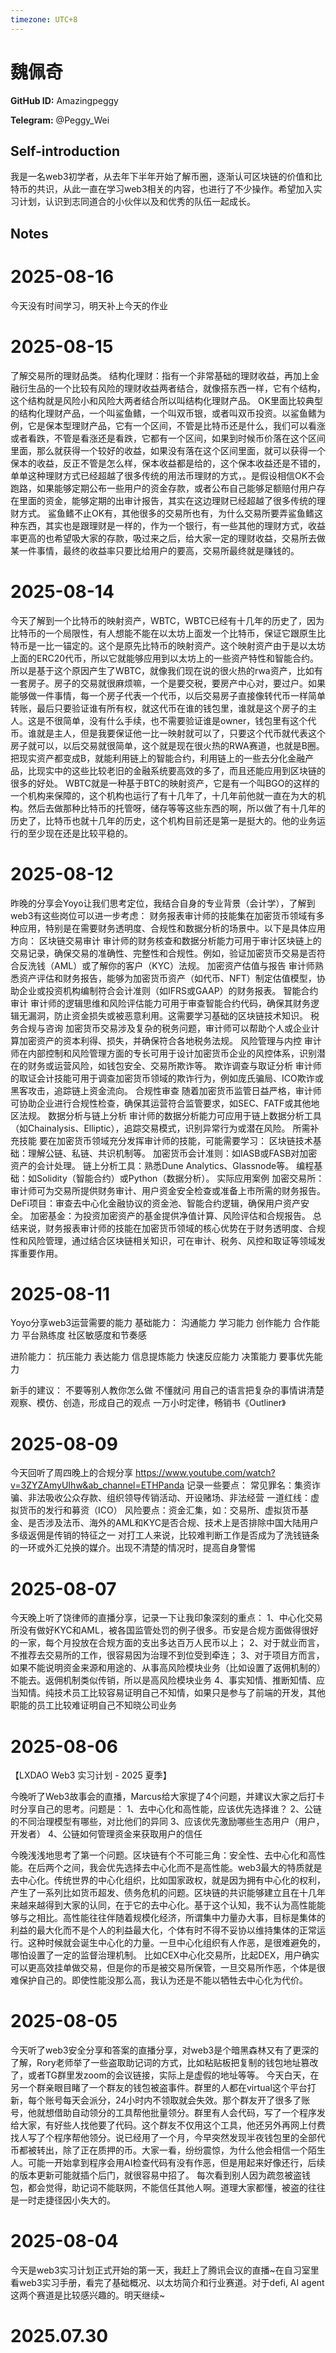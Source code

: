 ```yaml
---
timezone: UTC+8
---
```


# 魏佩奇

**GitHub ID:** Amazingpeggy

**Telegram:** @Peggy_Wei

## Self-introduction

我是一名web3初学者，从去年下半年开始了解币圈，逐渐认可区块链的价值和比特币的共识，从此一直在学习web3相关的内容，也进行了不少操作。希望加入实习计划，认识到志同道合的小伙伴以及和优秀的队伍一起成长。

## Notes

<!-- Content_START -->
# 2025-08-16

今天没有时间学习，明天补上今天的作业

# 2025-08-15

了解交易所的理财品类。
结构化理财：指有一个非常基础的理财收益，再加上金融衍生品的一个比较有风险的理财收益两者结合，就像搭东西一样，它有个结构，这个结构就是风险小和风险大两者结合所以叫结构化理财产品。
OK里面比较典型的结构化理财产品，一个叫鲨鱼鳍，一个叫双币银，或者叫双币投资。以鲨鱼鳍为例，它是保本型理财产品，它有一个区间，不管是比特币还是什么，我们可以看涨或者看跌，不管是看涨还是看跌，它都有一个区间，如果到时候币价落在这个区间里面，那么就获得一个较好的收益，如果没有落在这个区间里面，就可以获得一个保本的收益，反正不管是怎么样，保本收益都是给的，这个保本收益还是不错的，
单单这种理财方式已经超越了很多传统的用法币理财的方式，。是假设相信OK不会跑路，如果能够定期公布一些用户的资金存款，或者公布自己能够足额赔付用户存在里面的资金，能够定期的出审计报告，其实在这边理财已经超越了很多传统的理财方式。
鲨鱼鳍不止OK有，其他很多的交易所也有，为什么交易所要弄鲨鱼鳍这种东西，其实也是跟理财是一样的，作为一个银行，有一些其他的理财方式，收益率更高的也希望吸大家的存款，吸过来之后，给大家一定的理财收益，交易所去做某一件事情，最终的收益率只要比给用户的要高，交易所最终就是赚钱的。

# 2025-08-14

今天了解到一个比特币的映射资产，WBTC，WBTC已经有十几年的历史了，因为比特币的一个局限性，有人想能不能在以太坊上面发一个比特币，保证它跟原生比特币是一比一锚定的。这个是原先比特币的映射资产。这个映射资产由于是以太坊上面的ERC20代币，所以它就能够应用到以太坊上的一些资产特性和智能合约。
所以是基于这个原因产生了WBTC，就像我们现在说的很火热的rwa资产，比如有一套房子。房子的交易就很麻烦嘛，一个是要交税，要房产中心对，要过户。如果能够做一件事情，每一个房子代表一个代币，以后交易房子直接像转代币一样简单转账，最后只要验证谁有所有权，就这代币在谁的钱包里，谁就是这个房子的主人。这是不很简单，没有什么手续，也不需要验证谁是owner，钱包里有这个代币。谁就是主人，但是我要保证他一比一映射就可以了，只要这个代币就代表这个房子就可以，以后交易就很简单，这个就是现在很火热的RWA赛道，也就是B圈。把现实资产都变成B，就能利用链上的智能合约，利用链上的一些去分化金融产品，比现实中的这些比较老旧的金融系统要高效的多了，而且还能应用到区块链的很多的好处。
WBTC就是一种基于BTC的映射资产，它是有一个叫BGO的这样的一个机构来保障的，这个机构也运行了有十几年了，十几年前他就一直在为大的机构。然后去做那种比特币的托管呀，储存等等这些东西的啊，所以做了有十几年的历史了，比特币也就十几年的历史，这个机构目前还是第一是挺大的。他的业务运行的至少现在还是比较平稳的。

# 2025-08-12

昨晚的分享会Yoyo让我们思考定位，我结合自身的专业背景（会计学），了解到web3有这些岗位可以进一步考虑：
财务报表审计师的技能集在加密货币领域有多种应用，特别是在需要财务透明度、合规性和数据分析的场景中。以下是具体应用方向：
区块链交易审计
审计师的财务核查和数据分析能力可用于审计区块链上的交易记录，确保交易的准确性、完整性和合规性。例如，验证加密货币交易是否符合反洗钱（AML）或了解你的客户（KYC）法规。
加密资产估值与报告
审计师熟悉资产评估和财务报告，能够为加密货币资产（如代币、NFT）制定估值模型，协助企业或投资机构编制符合会计准则（如IFRS或GAAP）的财务报表。
智能合约审计
审计师的逻辑思维和风险评估能力可用于审查智能合约代码，确保其财务逻辑无漏洞，防止资金损失或被恶意利用。这需要学习基础的区块链技术知识。
税务合规与咨询
加密货币交易涉及复杂的税务问题，审计师可以帮助个人或企业计算加密资产的资本利得、损失，并确保符合各地税务法规。
风险管理与内控
审计师在内部控制和风险管理方面的专长可用于设计加密货币企业的风控体系，识别潜在的财务或运营风险，如钱包安全、交易所欺诈等。
欺诈调查与取证分析
审计师的取证会计技能可用于调查加密货币领域的欺诈行为，例如庞氏骗局、ICO欺诈或黑客攻击，追踪链上资金流向。
合规性审查
随着加密货币监管日益严格，审计师可协助企业进行合规性检查，确保其运营符合监管要求，如SEC、FATF或其他地区法规。
数据分析与链上分析
审计师的数据分析能力可应用于链上数据分析工具（如Chainalysis、Elliptic），追踪交易模式，识别异常行为或潜在风险。
所需补充技能
要在加密货币领域充分发挥审计师的技能，可能需要学习：
区块链技术基础：理解公链、私链、共识机制等。
加密货币会计准则：如IASB或FASB对加密资产的会计处理。
链上分析工具：熟悉Dune Analytics、Glassnode等。
编程基础：如Solidity（智能合约）或Python（数据分析）。
实际应用案例
加密交易所：审计师可为交易所提供财务审计、用户资金安全检查或准备上市所需的财务报告。
DeFi项目：审查去中心化金融协议的资金池、智能合约逻辑，确保用户资产安全。
加密基金：为投资加密资产的基金提供净值计算、风险评估和合规报告。
总结来说，财务报表审计师的技能在加密货币领域的核心优势在于财务透明度、合规性和风险管理，通过结合区块链相关知识，可在审计、税务、风控和取证等领域发挥重要作用。

# 2025-08-11

Yoyo分享web3运营需要的能力
基础能力：
沟通能力
学习能力
创作能力
合作能力
平台熟练度
社区敏感度和节奏感

进阶能力：
抗压能力
表达能力
信息提炼能力
快速反应能力
决策能力
要事优先能力

新手的建议：
不要等别人教你怎么做
不懂就问
用自己的语言把复杂的事情讲清楚
观察、模仿、创造，形成自己的观点
一万小时定律，畅销书《Outliner》

# 2025-08-09

今天回听了周四晚上的合规分享
https://www.youtube.com/watch?v=3ZYZAmyUIhw&ab_channel=ETHPanda
记录一些要点：
常见罪名：集资诈骗、非法吸收公众存款、组织领导传销活动、开设赌场、非法经营
一道红线：虚拟货币的发行和募资（ICO）
风险要点：资金汇集，如：交易所、虚拟货币基金、是否涉及法币、海外的AML和KYC是否合规、技术上是否排除中国大陆用户
多级返佣是传销的特征之一
对打工人来说，比较难判断工作是否成为了洗钱链条的一环或外汇兑换的媒介。出现不清楚的情况时，提高自身警惕

# 2025-08-07

今天晚上听了饶律师的直播分享，记录一下让我印象深刻的重点：
1、中心化交易所没有做好KYC和AML，被各国监管处罚的例子很多。币安是合规方面做得很好的一家，每个月投放在合规方面的支出多达百万人民币以上；
2、对于就业而言，不推荐去交易所的工作，很容易因为治理不到位受到牵连；
3、对于项目方而言，如果不能说明资金来源和用途的、从事高风险模块业务（比如设置了返佣机制的）不能去。返佣机制类似传销，所以是高风险模块业务
4、事实知情、推断知情、应当知情。纯技术员工比较容易证明自己不知情，如果只是参与了前端的开发，其他职能的员工比较难证明自己不知晓公司业务

# 2025-08-06

【LXDAO Web3 实习计划 - 2025 夏季】

今晚听了Web3故事会的直播，Marcus给大家提了4个问题，并建议大家之后打卡时分享自己的思考。问题是：
1、去中心化和高性能，应该优先选择谁？
2、公链的不同治理模型有哪些，对比他们的异同
3、应该优先激励哪些生态用户（用户，开发者）
4、公链如何管理资金来获取用户的信任

今晚浅浅地思考了第一个问题。区块链有个不可能三角：安全性、去中心化和高性能。在后两个之间，我会优先选择去中心化而不是高性能。web3最大的特质就是去中心化。传统世界的中心化组织，比如国家政权，就是因为拥有中心化的权利，产生了一系列比如货币超发、债务危机的问题。区块链的共识能够建立且在十几年来越来越得到大家的认同，在于它的去中心化。基于这个认知，我不认为高性能能够与之相比。高性能往往伴随着规模化经济，所谓集中力量办大事，目标是集体的利益的最大化而不是个人的利益最大化，个体有时不得不妥协以维持集体的正常运行。这种时候就会诞生中心化的力量。一旦中心化组织有人作恶，是很难避免的，哪怕设置了一定的监督治理机制。
比如CEX中心化交易所，比起DEX，用户确实可以更高效挂单做交易，但是你的币是被交易所保管，一旦交易所作恶，个体是很难保护自己的。即使性能没那么高，我认为还是不能以牺牲去中心化为代价。

# 2025-08-05

今天听了web3安全分享和答案的直播分享，对web3是个暗黑森林又有了更深的了解，Rory老师举了一些盗取助记词的方式，比如粘贴板把复制的钱包地址篡改了，或者TG群里发zoom的会议链接，实际上是虚假的地址等等。
今天白天，在另一个群亲眼目睹了一个群友的钱包被盗事件。群里的人都在virtual这个平台打新，每个账号每天会派分，24小时内不领取就会失效。那个群友开了很多了账号，他就想借助自动领分的工具帮他批量领分。群里有人会代码，写了一个程序发给大家，有好些人找他要了代码。这个群友不仅用这个工具，他还另外再网上付费找人写了个程序帮他领分。说已经用了一个月，今早突然发现半夜钱包里的全部代币都被转出，除了正在质押的币。大家一看，纷纷震惊，为什么他会相信一个陌生人。可能一开始拿到程序会用AI检查代码有没有作恶，但是用起来好像还行，后续的版本更新可能就插个后门，就很容易中招了。
每次看到别人因为疏忽被盗钱包，都会觉得，助记词不能联网，不能信任其他人啊。道理大家都懂，被盗的往往是一时走捷径因小失大的。

# 2025-08-04

今天是web3实习计划正式开始的第一天，我赶上了腾讯会议的直播~在自习室里看web3实习手册，看完了基础概况、以太坊简介和行业赛道。对于defi, AI agent这两个赛道是比较感兴趣的。明天继续~


# 2025.07.30


<!-- Content_END -->

